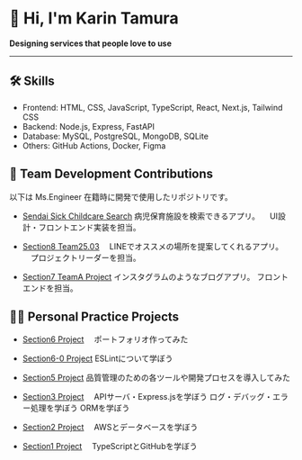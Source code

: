 # 👋 Hi, I'm Karin Tamura

**Designing services that people love to use**

---

## 🛠 Skills
- Frontend: HTML, CSS, JavaScript, TypeScript, React, Next.js, Tailwind CSS
- Backend: Node.js, Express, FastAPI
- Database: MySQL, PostgreSQL, MongoDB, SQLite
- Others: GitHub Actions, Docker, Figma

## 🔨 Team Development Contributions

以下は Ms.Engineer 在籍時に開発で使用したリポジトリです。  

- [Sendai Sick Childcare Search](https://github.com/ms-engineer-bc25-03/sendai-sick-childcare-search.git)
   病児保育施設を検索できるアプリ。
 　UI設計・フロントエンド実装を担当。

- [Section8 Team25.03](https://github.com/ms-engineer-bc25-03/Section8_team25.03.git)
 　LINEでオススメの場所を提案してくれるアプリ。
 　プロジェクトリーダーを担当。

- [Section7 TeamA Project](https://github.com/ms-engineer-bc25-03/Section7_TeamA_Project.git)
  インスタグラムのようなブログアプリ。
  フロントエンドを担当。



 ## 🧑‍💻 Personal Practice Projects
- [Section6 Project](https://github.com/ms-engineer-bc25-03/karin_section6.git)
　ポートフォリオ作ってみた

- [Section6-0 Project](https://github.com/ms-engineer-bc25-03/karin_section6-0.git)
  ESLintについて学ぼう
　
- [Section5 Project](https://github.com/ms-engineer-bc25-03/karin_section5.git)
  品質管理のための各ツールや開発プロセスを導入してみた

- [Section3 Project](https://github.com/ms-engineer-bc25-03/karin_section_3.git)
　APIサーバ・Express.jsを学ぼう
  ログ・デバッグ・エラー処理を学ぼう
  ORMを学ぼう

- [Section2 Project](https://github.com/ms-engineer-bc25-03/karin_section_2.git)
　AWSとデータベースを学ぼう

- [Section1 Project](https://github.com/ms-engineer-bc25-03/karin_section_1.git)
　TypeScriptとGitHubを学ぼう
